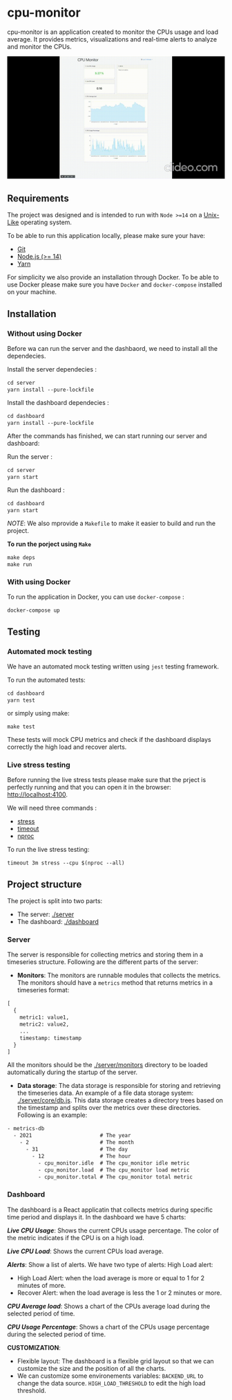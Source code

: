# cpu-monitor

cpu-monitor is an application created to monitor the CPUs usage and load average. It provides metrics, visualizations and real-time alerts to analyze and monitor the CPUs.

![cpu-monitor](demo.gif "cpu-monitor")

## Requirements 

The project was designed and is intended to run with `Node >=14` on a [Unix-Like](https://en.wikipedia.org/wiki/Unix-like) operating system.

To be able to run this application locally, please make sure your have:

* [Git](https://git-scm.com/)
* [Node.js (>= 14)](https://nodejs.org)
* [Yarn](https://yarnpkg.com)

For simplicity we also provide an installation through Docker. To be able to use Docker please make sure you have `Docker` and `docker-compose` installed on your machine.

## Installation
### Without using Docker

Before wa can run the server and the dashbaord, we need to install all the dependecies.

Install the server dependecies :
```
cd server
yarn install --pure-lockfile
```

Install the dashboard dependecies :
```
cd dashboard
yarn install --pure-lockfile
```

After the commands has finished, we can start running our server and dashboard:

Run the server :
```
cd server
yarn start
```

Run the dashboard :
```
cd dashboard
yarn start
```

*NOTE*: We also mprovide a `Makefile` to make it easier to build and run the project.

**To run the porject using `Make`**

```
make deps
make run
```

### With using Docker

To run the application in Docker, you can use `docker-compose` :
```
docker-compose up
```

## Testing
### Automated mock testing

We have an automated mock testing written using `jest` testing framework.

To run the automated tests:
```
cd dashboard
yarn test
```

or simply using make:
```
make test
```

These tests will mock CPU metrics and check if the dashboard displays correctly the high load and recover alerts.

### Live stress testing

Before running the live stress tests please make sure that the prject is perfectly running and that you can open it in the browser: [http://localhost:4100](http://localhost:4100).

We will need three commands :
* [stress](https://linux.die.net/man/1/stress)
* [timeout](https://linux.die.net/man/1/timeout)
* [nproc](https://linux.die.net/man/1/nproc)

To run the live stress testing:
```
timeout 3m stress --cpu $(nproc --all)
```

## Project structure

The project is split into two parts:
* The server: [./server](./server)
* The dashboard: [./dashboard](./dashboard)

### Server
The server is responsible for collecting metrics and storing them in a timeseries structure.
Following are the different parts of the server:
* **Monitors**:
The monitors are runnable modules that collects the metrics. The monitors should have a `metrics` method that returns metrics in a timeseries format:
```
[
  {
    metric1: value1,
    metric2: value2,
    ...
    timestamp: timestamp
  }
]
```

All the monitors should be the [./server/monitors](./server/monitors) directory to be loaded automatically during the startup of the server.

* **Data storage**:
The data storage is responsible for storing and retrieving the timeseries data.
An example of a file data storage system: [./server/core/db.js](./server/core/db.js).
This data storage creates a directory trees based on the timestamp and splits over the metrics over these directories.
Following is an example:
```
- metrics-db
  - 2021                      # The year
    - 2                       # The month
      - 31                    # The day
        - 12                  # The hour
          - cpu_monitor.idle  # The cpu_monitor idle metric
          - cpu_monitor.load  # The cpu_monitor load metric
          - cpu_monitor.total # The cpu_monitor total metric
```

### Dashboard
The dashboard is a React applicatin that collects metrics during specific time period and displays it.
In the dashboard we have 5 charts:

***Live CPU Usage***: Shows the current CPUs usage percentage. The color of the metric indicates if the CPU is on a high load.

***Live CPU Load***: Shows the current CPUs load average.

***Alerts***: Show a list of alerts. We have two type of alerts: High Load alert:
* High Load Alert: when the load average is more or equal to 1 for 2 minutes of more.
* Recover Alert: when the load average is less the 1 or 2 minutes or more.

***CPU Average load***: Shows a chart of the CPUs average load during the selected period of time.

***CPU Usage Percentage***: Shows a chart of the CPUs usage percentage during the selected period of time.

**CUSTOMIZATION**:

* Flexible layout: The dashboard is a flexible grid layout so that we can customize the size and the position of all the charts.
* We can customize some environements variables: `BACKEND_URL` to change the data source.
`HIGH_LOAD_THRESHOLD` to edit the high load threshold.


